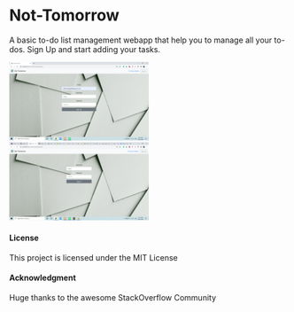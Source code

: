 # Not-Tomorrow
A basic to-do list management webapp that help you to manage all your to-dos.
Sign Up and start adding your tasks.
<br>
<p><img src="readme_images/signup.png" width=50% height=50%/>&nbsp &nbsp <img src="readme_images/signin.png" width=50% height=50%/></p>






#### License

This project is licensed under the MIT License

#### Acknowledgment

 Huge thanks to the awesome StackOverflow Community
